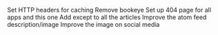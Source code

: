 Set HTTP headers for caching
Remove bookeye
Set up 404 page for all apps and this one
Add except <!--more--> to all the articles
Improve the atom feed description/image
Improve the image on social media
